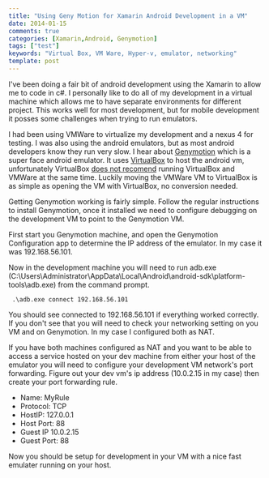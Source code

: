 ```yaml
---
title: "Using Geny Motion for Xamarin Android Development in a VM"
date: 2014-01-15
comments: true
categories: [Xamarin,Android, Genymotion]
tags: ["test"]
keywords: "Virtual Box, VM Ware, Hyper-v, emulator, networking"  
template: post
---
```

I've been doing a fair bit of android development using the Xamarin to allow me to code in c#.  I personally like to do all of my development in a virtual machine which allows me to have separate environments for different project.  This works well for most development, but for mobile development it posses some challenges when trying to run emulators.
<!--more-->

I had been using VMWare to virtualize my development and a nexus 4 for testing.  I was also using the android emulators, but as most android developers know they run very slow.  I hear about [Genymotion](http://www.genymotion.com/) which is a super face android emulator.  It uses [VirtualBox](http://www.virtualbox.org/) to host the android vm, unfortunately VirtualBox [does not recomend](http://www.virtualbox.org/manual/ch10.html#hwvirt) running VirtualBox and VMWare at the same time.  Luckily moving the VMWare VM to VirtualBox is as simple as opening the VM with VirtualBox, no conversion needed.

Getting Genymotion working is fairly simple.  Follow the regular instructions to install Genymotion, once it installed we need to configure debugging on the development VM to point to the Genymotion VM.

First start you Genymotion machine, and open the Genymotion Configuration app to determine the IP address of the emulator.  In my case it was 192.168.56.101.

Now in the development machine you will need to run adb.exe (C:\Users\Administrator\AppData\Local\Android\android-sdk\platform-tools\adb.exe) from the command prompt.

     .\adb.exe connect 192.168.56.101
You should see connected to 192.168.56.101 if everything worked correctly.  If you don't see that you will need to check your networking setting on you VM and on Genymotion.  In my case I configured both as NAT.

If you have both machines configured as NAT and you want to be able to access a service hosted on your dev machine from either your host of the emulator you will need to configure your development VM network's port forwarding.  Figure out your dev vm's ip address (10.0.2.15 in my case) then create your port forwarding rule.

- Name: MyRule 
- Protocol: TCP 
- HostIP: 127.0.0.1
- Host Port: 88
- Guest IP 10.0.2.15
- Guest Port: 88

Now you should be setup for development in your VM with a nice fast emulater running on your host.